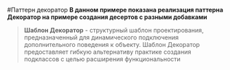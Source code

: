 #Паттерн декоратор
**В данном примере показана реализация паттерна Декоратор на примере создания десертов с разными добавками**
>**Шаблон Декоратор** - структурный шаблон проектирования, предназначенный для динамического подключения дополнительного поведения к объекту. Шаблон Декоратор предоставляет гибкую альтернативу практике создания подклассов с целью расширения функциональности